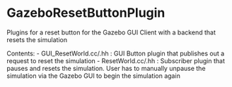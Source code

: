 # GazeboResetButtonPlugin


Plugins for a reset button for the Gazebo GUI Client with a backend that resets the simulation

Contents:
    - GUI_ResetWorld.cc/.hh : GUI Button plugin that publishes out a request to reset the simulation
    - ResetWorld.cc/.hh : Subscriber plugin that pauses and resets the simulation. User has to manually unpause the simulation via the Gazebo GUI to begin the simulation again
